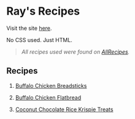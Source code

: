 # Ray's Recipes

Visit the site [here](https://1rb.github.io/recipehub).

No CSS used. Just HTML.

> *All recipes used were found on [AllRecipes](https://www.allrecipes.com/).*

## Recipes

1. [Buffalo Chicken Breadsticks](https://www.allrecipes.com/buffalo-chicken-breadsticks-recipe-8404070)

2. [Buffalo Chicken Flatbread](https://www.allrecipes.com/buffalo-chicken-flatbread-recipe-8405428)

3. [Coconut Chocolate Rice Krispie Treats](https://www.allrecipes.com/coconut-chocolate-rice-krispie-treats-6795534)
